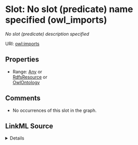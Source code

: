

# Slot: No slot (predicate) name specified (owl_imports)


_No slot (predicate) description specified_







URI: [owl:imports](http://www.w3.org/2002/07/owl#imports)



<!-- no inheritance hierarchy -->








## Properties

* Range: [Any](../classes/Any.md)&nbsp;or&nbsp;<br />[RdfsResource](../classes/RdfsResource.md)&nbsp;or&nbsp;<br />[OwlOntology](../classes/OwlOntology.md)





## Comments

* No occurrences of this slot in the graph.



## LinkML Source

<details>

```yaml
name: owl_imports
description: No slot (predicate) description specified
title: No slot (predicate) name specified
comments:
- No occurrences of this slot in the graph.
from_schema: sawgraph-kg
rank: 1000
slot_uri: owl:imports
alias: owl_imports
union_of:
- '{''domain'': ''rdfs_Resource''}'
- '{''domain'': ''owl_Ontology''}'
range: Any
any_of:
- range: rdfs_Resource
- range: owl_Ontology

```
</details>